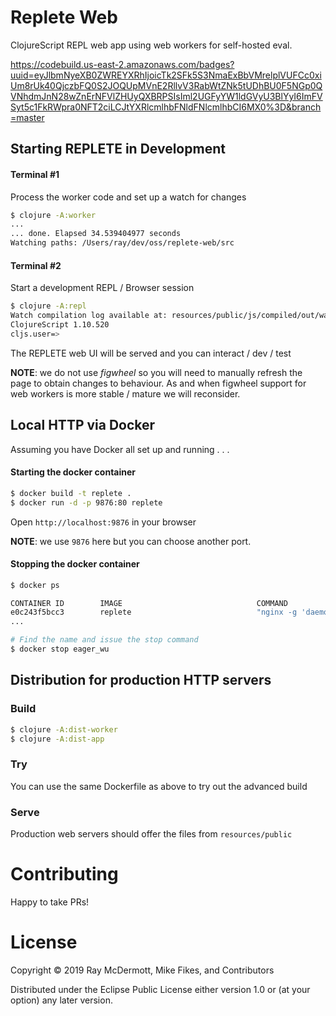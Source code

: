 # Replete Web

ClojureScript REPL web app using web workers for self-hosted eval.

https://codebuild.us-east-2.amazonaws.com/badges?uuid=eyJlbmNyeXB0ZWREYXRhIjoicTk2SFk5S3NmaExBbVMrelplVUFCc0xiUm8rUk40QjczbFQ0S2JOQUpMVnE2RllvV3RabWtZNk5tUDhBU0F5NGp0QVNhdmJnN28wZnErNFVlZHUyQXBRPSIsIml2UGFyYW1ldGVyU3BlYyI6ImFVSyt5c1FkRWpra0NFT2ciLCJtYXRlcmlhbFNldFNlcmlhbCI6MX0%3D&branch=master

## Starting REPLETE in Development

#### Terminal #1

Process the worker code and set up a watch for changes

```bash
$ clojure -A:worker
...
... done. Elapsed 34.539404977 seconds
Watching paths: /Users/ray/dev/oss/replete-web/src
```

#### Terminal #2

Start a development REPL / Browser session

```bash
$ clojure -A:repl
Watch compilation log available at: resources/public/js/compiled/out/watch.log
ClojureScript 1.10.520
cljs.user=> 
```

The REPLETE web UI will be served and you can interact / dev / test

**NOTE**: we do not use _figwheel_ so you will need to manually refresh the page to obtain changes to behaviour. As and when figwheel support for web workers is more stable / mature we will reconsider.

## Local HTTP via Docker

Assuming you have Docker all set up and running . . .

#### Starting the docker container

```bash
$ docker build -t replete .
$ docker run -d -p 9876:80 replete
```

Open `http://localhost:9876` in your browser

**NOTE**: we use `9876` here but you can choose another port.

#### Stopping the docker container
```bash
$ docker ps

CONTAINER ID        IMAGE                              COMMAND                  CREATED             STATUS              PORTS                              NAMES
e0c243f5bcc3        replete                            "nginx -g 'daemon of…"   3 seconds ago       Up 1 second         0.0.0.0:9876->80/tcp               eager_wu
...

# Find the name and issue the stop command
$ docker stop eager_wu
```

## Distribution for production HTTP servers

### Build
```bash
$ clojure -A:dist-worker
$ clojure -A:dist-app
```

### Try
You can use the same Dockerfile as above to try out the advanced build

### Serve
Production web servers should offer the files from `resources/public`

# Contributing

Happy to take PRs!

# License

Copyright © 2019 Ray McDermott, Mike Fikes, and Contributors

Distributed under the Eclipse Public License either version 1.0 or (at your option) any later version.
